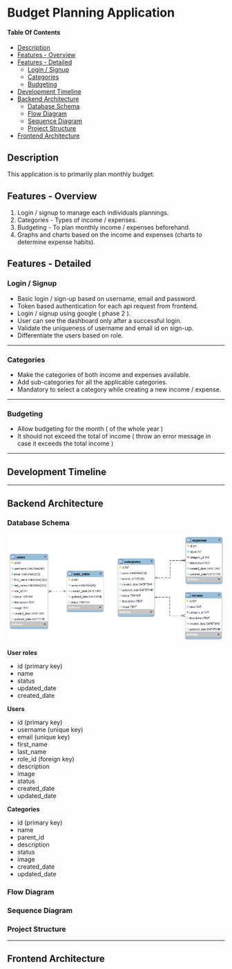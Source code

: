 # Budget Planning Application <!-- omit from toc -->

#### Table Of Contents <!-- omit from toc -->

- [Description](#description)
- [Features - Overview](#features---overview)
- [Features - Detailed](#features---detailed)
  - [Login / Signup](#login--signup)
  - [Categories](#categories)
  - [Budgeting](#budgeting)
- [Development Timeline](#development-timeline)
- [Backend Architecture](#backend-architecture)
  - [Database Schema](#database-schema)
  - [Flow Diagram](#flow-diagram)
  - [Sequence Diagram](#sequence-diagram)
  - [Project Structure](#project-structure)
- [Frontend Architecture](#frontend-architecture)

## Description

This application is to primarily plan monthly budget.

## Features - Overview

1. Login / signup to manage each individuals plannings.
2. Categories - Types of income / expenses.
3. Budgeting - To plan monthly income / expenses beforehand.
4. Graphs and charts based on the income and expenses (charts to determine expense habits).

## Features - Detailed

### Login / Signup
- Basic login / sign-up based on username, email and password.
- Token based authentication for each api request from frontend.
- Login / signup using google ( phase 2 ).
- User can see the dashboard only after a successful login.
- Validate the uniqueness of username and email id on sign-up.
- Differentiate the users based on role.

---

### Categories
- Make the categories of both income and expenses available.
- Add sub-categories for all the applicable categories.
- Mandatory to select a category while creating a new income / expense.

---

### Budgeting
- Allow budgeting for the month ( of the whole year )
- It should not exceed the total of income ( throw an error message in case it exceeds the total income )

---

## Development Timeline

---
## Backend Architecture

### Database Schema

<kbd>![Alt text](https://github.com/ashwin-pandey/budget-planning-application/blob/master/backend/assets/images/schema.png)</kbd>

**User roles**

- id (primary key)
- name
- status
- updated_date
- created_date
  
**Users**

- id (primary key)
- username (unique key)
- email (unique key)
- first_name 
- last_name
- role_id (foreign key)
- description
- image
- status
- created_date
- updated_date

**Categories**

- id (primary key)
- name
- parent_id
- description
- status
- image
- created_date
- updated_date


### Flow Diagram

### Sequence Diagram

### Project Structure

---
## Frontend Architecture

